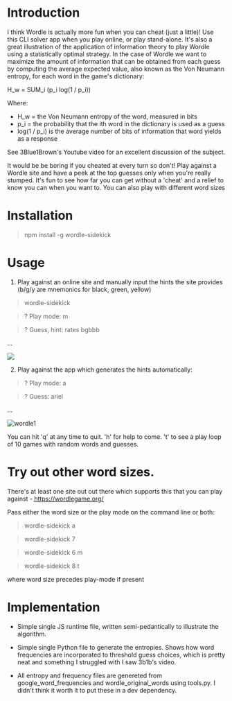 # Introduction

I think Wordle is actually more fun when you can cheat (just a little)! Use this CLI solver app when you play online, or play stand-alone. It's also a great illustration of the application of information theory to play Wordle using a statistically optimal strategy. In the case of Wordle we want to maximize the amount of information that can be obtained from each guess by computing the average expected value, also known as the Von Neumann entropy, for each word in the game's dictionary:

H_w = SUM_i (p_i log(1 / p_i))

Where:
- H_w = the Von Neumann entropy of the word, measured in bits
- p_i = the probability that the ith word in the dictionary is used as a guess
- log(1 / p_i) is the average number of bits of information that word yields as a response

See 3Blue1Brown's Youtube video for an excellent discussion of the subject. 

It would be be boring if you cheated at every turn so don't! Play against a Wordle site and have a peek at the top guesses only when you're really stumped.  It's fun to see how far you can get without a 'cheat' and a relief to know you can when you want to. You can also play with different word sizes

# Installation

> npm install -g wordle-sidekick

# Usage

1) Play against an online site and manually input the hints the site provides (b/g/y are mnemonics for black, green, yellow)

> wordle-sidekick

>? Play mode: m

>? Guess, hint: rates bgbbb

...

![](https://github.com/adriaan29A/wordle-sidekick/blob/main/wordle0.gif)

2) Play against the app which generates the hints automatically:

>? Play mode: a

>? Guess: ariel

...

![wordle1](https://user-images.githubusercontent.com/88779001/210022892-24c5c667-2524-439c-96e6-5e5a7417f5f1.gif)


You can hit 'q' at any time to quit. 'h' for help to come. 't' to see a play loop of 10 games with random words and guesses. 

# Try out other word sizes. 

There's at least one site out out there which supports this that you can play against - https://wordlegame.org/

Pass either the word size or the play mode on the command line or both:

> wordle-sidekick a

> wordle-sidekick 7

> wordle-sidekick 6 m

> wordle-sidekick 8 t

where word size precedes play-mode if present

# Implementation

- Simple single JS runtime file, written semi-pedantically to illustrate the algorithm. 

- Simple single Python file to generate the entropies. Shows how word frequencies are incorporated to threshold guess choices, which is pretty neat and something I struggled with I saw 3b1b's video.

- All entropy and frequency files are genereted from google_word_frequencies and wordle_original_words using tools.py. I didn't think it worth it to put these in a dev dependency.



















